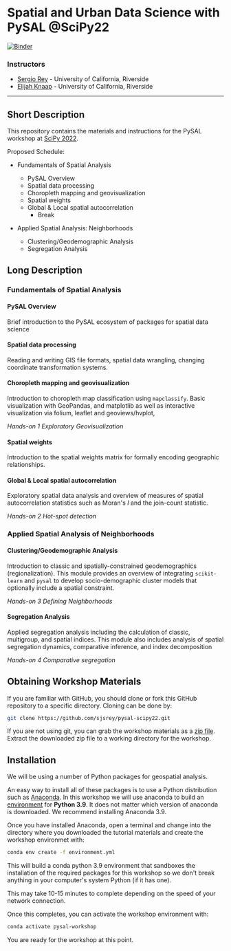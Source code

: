 # Spatial and Urban Data Science with PySAL @SciPy22

[![Binder](https://mybinder.org/badge_logo.svg)](https://mybinder.org/v2/gh/sjsrey/pysal-scipy22/main)

### Instructors

* [Sergio Rey](http://sergerey.org) - University of California, Riverside
* [Elijah Knaap](https:/sjsrey.com) - University of California, Riverside

---

## Short Description

This repository contains the materials and instructions for the PySAL workshop at [SciPy 2022](https://www.scipy2222.scipy.org/).

Proposed Schedule:

* Fundamentals of Spatial Analysis
  + PySAL Overview
  + Spatial data processing
  + Choropleth mapping and geovisualization
  + Spatial weights
  + Global & Local spatial autocorrelation
    - Break

* Applied Spatial Analysis: Neighborhoods

  + Clustering/Geodemographic Analysis
  + Segregation Analysis


## Long Description

### Fundamentals of Spatial Analysis

#### PySAL Overview

Brief introduction to the PySAL ecosystem of packages for spatial data science

#### Spatial data processing

Reading and writing GIS file formats, spatial data wrangling, changing coordinate transformation systems.

#### Choropleth mapping and geovisualization

Introduction to choropleth map classification using `mapclassify`. Basic visualization with GeoPandas, and matplotlib as well as interactive visualization via folium, leaflet and geoviews/hvplot,

*Hands-on 1 Exploratory Geovisualization* 

#### Spatial weights

Introduction to the spatial weights matrix for formally encoding geographic relationships.

#### Global & Local spatial autocorrelation

Exploratory spatial data analysis and overview of measures of spatial autocorrelation statistics such as Moran's *I* and the join-count statistic.


*Hands-on 2 Hot-spot detection* 

### Applied Spatial Analysis of Neighborhoods

#### Clustering/Geodemographic Analysis

Introduction to classic and spatially-constrained geodemographics (regionalization). This module provides an overview of integrating `scikit-learn` and `pysal` to develop socio-demographic cluster models that optionally include a spatial constraint.

*Hands-on 3 Defining Neighborhoods*

#### Segregation Analysis

Applied segregation analysis including the calculation of classic, multigroup, and spatial indices. This module also includes analysis of spatial segregation dynamics, comparative inference, and index decomposition

*Hands-on 4 Comparative segregation*

## Obtaining Workshop Materials

If you are familiar with GitHub, you should clone or fork this GitHub repository to a specific directory. Cloning can be done by:

``` bash
git clone https://github.com/sjsrey/pysal-scipy22.git
```

If you are not using git, you can grab the workshop materials as a [zip file](https://github.com/sjsrey/pysal-scipy22/archive/refs/heads/main.zip).
Extract the downloaded zip file to a working directory for the workshop.

## Installation

We will be using a number of Python packages for geospatial analysis.

An easy way to install all of these packages is to use a Python distribution such as [Anaconda](https://www.anaconda.com/download/#macos). In this workshop we will use anaconda to build an [environment](https://conda.io/docs/user-guide/tasks/manage-environments.html) for **Python 3.9**. It does not matter which version of anaconda is downloaded. We recommend installing Anaconda 3.9.

Once you have installed Anaconda, open a terminal and change into the directory where you downloaded the tutorial materials and create the workshop environmet with:


``` bash
conda env create -f environment.yml
```

This will build a conda python 3.9 environment that sandboxes the installation of the required packages for this workshop so we don't break anything in your computer's system Python (if it has one).

This may take 10-15 minutes to complete depending on the speed of your network connection.

Once this completes, you can activate the workshop environment with:


``` bash
conda activate pysal-workshop
```

You are ready for the workshop at this point.
